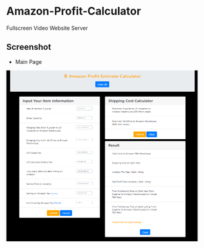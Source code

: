 # Amazon-Profit-Calculator

Fullscreen Video Website Server

## Screenshot
* Main Page
<p align="center">
  <img width="800" height="450" src="./assets/images/mainPage.PNG">
</p>